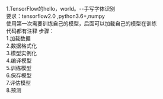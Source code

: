 1.TensorFlow的hello，world。--手写字体识别  
要求：tensorflow2.0 ,python3.6+,numpy  
使用第一次需要训练自己的模型，后面可以加载自己的模型在训练  
代码都有注释
步骤：  
  1.加载数据  
  2.数据格式化  
  3.模型实例化  
  4.编译模型  
  5.训练模型  
  6.保存模型  
  7.评估模型  
  8.预测
